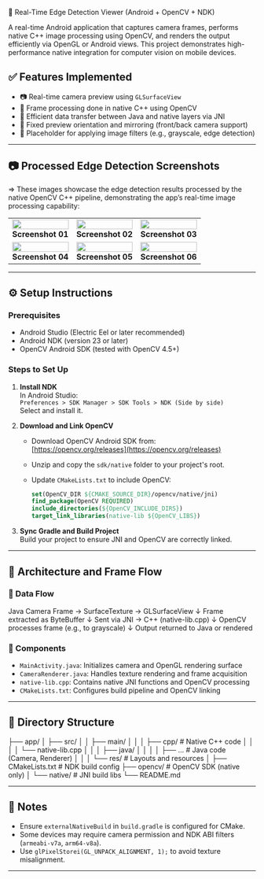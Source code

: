 📱 Real-Time Edge Detection Viewer (Android + OpenCV + NDK)

A real-time Android application that captures camera frames, performs native C++ image processing using OpenCV, and renders the output efficiently via OpenGL or Android views. This project demonstrates high-performance native integration for computer vision on mobile devices.

## ✅ Features Implemented

- 📷 Real-time camera preview using `GLSurfaceView`
- 🧠 Frame processing done in native C++ using OpenCV
- 🚀 Efficient data transfer between Java and native layers via JNI
- 🔄 Fixed preview orientation and mirroring (front/back camera support)
- 🧪 Placeholder for applying image filters (e.g., grayscale, edge detection)

---

## 📷 Processed Edge Detection Screenshots

=> These images showcase the edge detection results processed by the native OpenCV C++ pipeline, demonstrating the app’s real-time image processing capability:

<table> <tr> <td align="center"> <img src="https://github.com/user-attachments/assets/2a118628-cbf5-4f1a-9d4e-6117998ef513" width="100%" /> <br><b>Screenshot 01</b> </td> <td align="center"> <img src="https://github.com/user-attachments/assets/f986e9ad-b29d-4e09-b910-6ffa48e4093f" width="100%" /> <br><b>Screenshot 02</b> </td> <td align="center"> <img src="https://github.com/user-attachments/assets/6d754a2a-b6f0-4f85-b845-2a5180e0ef2d" width="100%" /> <br><b>Screenshot 03</b> </td> </tr> <tr> <td align="center"> <img src="https://github.com/user-attachments/assets/17dca053-8e2e-4765-a65f-85d679a150a6" width="100%" /> <br><b>Screenshot 04</b> </td> <td align="center"> <img src="https://github.com/user-attachments/assets/70be0d44-b3a4-4005-b739-c8d2b47a26a9" width="100%" /> <br><b>Screenshot 05</b> </td> <td align="center"> <img src="https://github.com/user-attachments/assets/6060e671-6297-428a-a375-b30c53c14925" width="100%" /> <br><b>Screenshot 06</b> </td> </tr> </table>


---

## ⚙️ Setup Instructions

### Prerequisites

- Android Studio (Electric Eel or later recommended)
- Android NDK (version 23 or later)
- OpenCV Android SDK (tested with OpenCV 4.5+)

### Steps to Set Up

1. **Install NDK**  
   In Android Studio:  
   `Preferences > SDK Manager > SDK Tools > NDK (Side by side)`  
   Select and install it.

2. **Download and Link OpenCV**  
   - Download OpenCV Android SDK from:  
     [https://opencv.org/releases](https://opencv.org/releases)  
   - Unzip and copy the `sdk/native` folder to your project's root.
   - Update `CMakeLists.txt` to include OpenCV:

     ```cmake
     set(OpenCV_DIR ${CMAKE_SOURCE_DIR}/opencv/native/jni)
     find_package(OpenCV REQUIRED)
     include_directories(${OpenCV_INCLUDE_DIRS})
     target_link_libraries(native-lib ${OpenCV_LIBS})
     ```

3. **Sync Gradle and Build Project**  
   Build your project to ensure JNI and OpenCV are correctly linked.

---

## 🧠 Architecture and Frame Flow

### 🔄 Data Flow

Java Camera Frame → SurfaceTexture → GLSurfaceView
↓
Frame extracted as ByteBuffer
↓
Sent via JNI → C++ (native-lib.cpp)
↓
OpenCV processes frame (e.g., to grayscale)
↓
Output returned to Java or rendered


### 🧩 Components

- `MainActivity.java`: Initializes camera and OpenGL rendering surface
- `CameraRenderer.java`: Handles texture rendering and frame acquisition
- `native-lib.cpp`: Contains native JNI functions and OpenCV processing
- `CMakeLists.txt`: Configures build pipeline and OpenCV linking

---

## 📁 Directory Structure

├── app/
│ ├── src/
│ │ ├── main/
│ │ │ ├── cpp/ # Native C++ code
│ │ │ │ └── native-lib.cpp
│ │ │ ├── java/
│ │ │ │ ├── ... # Java code (Camera, Renderer)
│ │ │ └── res/ # Layouts and resources
│ ├── CMakeLists.txt # NDK build config
├── opencv/ # OpenCV SDK (native only)
│ └── native/ # JNI build libs
└── README.md


---

## 📌 Notes

- Ensure `externalNativeBuild` in `build.gradle` is configured for CMake.
- Some devices may require camera permission and NDK ABI filters (`armeabi-v7a`, `arm64-v8a`).
- Use `glPixelStorei(GL_UNPACK_ALIGNMENT, 1);` to avoid texture misalignment.

---

